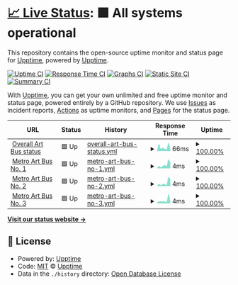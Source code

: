 # [📈 Live Status](https://upptime.github.io/upptime): <!--live status--> **🟩 All systems operational**

This repository contains the open-source uptime monitor and status page for [Upptime](https://upptime.js.org), powered by [Upptime](https://github.com/upptime/upptime).

[![Uptime CI](https://github.com/LACMTA/art-bus-uptime/workflows/Uptime%20CI/badge.svg)](https://github.com/LACMTA/art-bus-uptime/actions?query=workflow%3A%22Uptime+CI%22)
[![Response Time CI](https://github.com/LACMTA/art-bus-uptime/workflows/Response%20Time%20CI/badge.svg)](https://github.com/LACMTA/art-bus-uptime/actions?query=workflow%3A%22Response+Time+CI%22)
[![Graphs CI](https://github.com/LACMTA/art-bus-uptime/workflows/Graphs%20CI/badge.svg)](https://github.com/LACMTA/art-bus-uptime/actions?query=workflow%3A%22Graphs+CI%22)
[![Static Site CI](https://github.com/LACMTA/art-bus-uptime/workflows/Static%20Site%20CI/badge.svg)](https://github.com/LACMTA/art-bus-uptime/actions?query=workflow%3A%22Static+Site+CI%22)
[![Summary CI](https://github.com/LACMTA/art-bus-uptime/workflows/Summary%20CI/badge.svg)](https://github.com/LACMTA/art-bus-uptime/actions?query=workflow%3A%22Summary+CI%22)

With [Upptime](https://upptime.js.org), you can get your own unlimited and free uptime monitor and status page, powered entirely by a GitHub repository. We use [Issues](https://github.com/upptime/upptime/issues) as incident reports, [Actions](https://github.com/LACMTA/art-bus-uptime/actions) as uptime monitors, and [Pages](https://upptime.github.io/upptime) for the status page.

<!--start: status pages-->
<!-- This summary is generated by Upptime (https://github.com/upptime/upptime) -->
<!-- Do not edit this manually, your changes will be overwritten -->
<!-- prettier-ignore -->
| URL | Status | History | Response Time | Uptime |
| --- | ------ | ------- | ------------- | ------ |
| <img alt="" src="https://icons.duckduckgo.com/ip3/lacmta.github.io.ico" height="13"> [Overall Art Bus status](https://lacmta.github.io/metro-art-bus-tracker/status-data/) | 🟩 Up | [overall-art-bus-status.yml](https://github.com/LACMTA/art-bus-uptime/commits/HEAD/history/overall-art-bus-status.yml) | <details><summary><img alt="Response time graph" src="./graphs/overall-art-bus-status/response-time-week.png" height="20"> 66ms</summary><br><a href="https://LACMTA.github.io/art-bus-uptime/history/overall-art-bus-status"><img alt="Response time 99" src="https://img.shields.io/endpoint?url=https%3A%2F%2Fraw.githubusercontent.com%2FLACMTA%2Fart-bus-uptime%2FHEAD%2Fapi%2Foverall-art-bus-status%2Fresponse-time.json"></a><br><a href="https://LACMTA.github.io/art-bus-uptime/history/overall-art-bus-status"><img alt="24-hour response time 26" src="https://img.shields.io/endpoint?url=https%3A%2F%2Fraw.githubusercontent.com%2FLACMTA%2Fart-bus-uptime%2FHEAD%2Fapi%2Foverall-art-bus-status%2Fresponse-time-day.json"></a><br><a href="https://LACMTA.github.io/art-bus-uptime/history/overall-art-bus-status"><img alt="7-day response time 66" src="https://img.shields.io/endpoint?url=https%3A%2F%2Fraw.githubusercontent.com%2FLACMTA%2Fart-bus-uptime%2FHEAD%2Fapi%2Foverall-art-bus-status%2Fresponse-time-week.json"></a><br><a href="https://LACMTA.github.io/art-bus-uptime/history/overall-art-bus-status"><img alt="30-day response time 91" src="https://img.shields.io/endpoint?url=https%3A%2F%2Fraw.githubusercontent.com%2FLACMTA%2Fart-bus-uptime%2FHEAD%2Fapi%2Foverall-art-bus-status%2Fresponse-time-month.json"></a><br><a href="https://LACMTA.github.io/art-bus-uptime/history/overall-art-bus-status"><img alt="1-year response time 89" src="https://img.shields.io/endpoint?url=https%3A%2F%2Fraw.githubusercontent.com%2FLACMTA%2Fart-bus-uptime%2FHEAD%2Fapi%2Foverall-art-bus-status%2Fresponse-time-year.json"></a></details> | <details><summary><a href="https://LACMTA.github.io/art-bus-uptime/history/overall-art-bus-status">100.00%</a></summary><a href="https://LACMTA.github.io/art-bus-uptime/history/overall-art-bus-status"><img alt="All-time uptime 100.00%" src="https://img.shields.io/endpoint?url=https%3A%2F%2Fraw.githubusercontent.com%2FLACMTA%2Fart-bus-uptime%2FHEAD%2Fapi%2Foverall-art-bus-status%2Fuptime.json"></a><br><a href="https://LACMTA.github.io/art-bus-uptime/history/overall-art-bus-status"><img alt="24-hour uptime 100.00%" src="https://img.shields.io/endpoint?url=https%3A%2F%2Fraw.githubusercontent.com%2FLACMTA%2Fart-bus-uptime%2FHEAD%2Fapi%2Foverall-art-bus-status%2Fuptime-day.json"></a><br><a href="https://LACMTA.github.io/art-bus-uptime/history/overall-art-bus-status"><img alt="7-day uptime 100.00%" src="https://img.shields.io/endpoint?url=https%3A%2F%2Fraw.githubusercontent.com%2FLACMTA%2Fart-bus-uptime%2FHEAD%2Fapi%2Foverall-art-bus-status%2Fuptime-week.json"></a><br><a href="https://LACMTA.github.io/art-bus-uptime/history/overall-art-bus-status"><img alt="30-day uptime 100.00%" src="https://img.shields.io/endpoint?url=https%3A%2F%2Fraw.githubusercontent.com%2FLACMTA%2Fart-bus-uptime%2FHEAD%2Fapi%2Foverall-art-bus-status%2Fuptime-month.json"></a><br><a href="https://LACMTA.github.io/art-bus-uptime/history/overall-art-bus-status"><img alt="1-year uptime 100.00%" src="https://img.shields.io/endpoint?url=https%3A%2F%2Fraw.githubusercontent.com%2FLACMTA%2Fart-bus-uptime%2FHEAD%2Fapi%2Foverall-art-bus-status%2Fuptime-year.json"></a></details>
| <img alt="" src="https://icons.duckduckgo.com/ip3/lacmta.github.io.ico" height="13"> [Metro Art Bus No. 1](https://lacmta.github.io/metro-art-bus-tracker/status-data/) | 🟩 Up | [metro-art-bus-no-1.yml](https://github.com/LACMTA/art-bus-uptime/commits/HEAD/history/metro-art-bus-no-1.yml) | <details><summary><img alt="Response time graph" src="./graphs/metro-art-bus-no-1/response-time-week.png" height="20"> 4ms</summary><br><a href="https://LACMTA.github.io/art-bus-uptime/history/metro-art-bus-no-1"><img alt="Response time 8" src="https://img.shields.io/endpoint?url=https%3A%2F%2Fraw.githubusercontent.com%2FLACMTA%2Fart-bus-uptime%2FHEAD%2Fapi%2Fmetro-art-bus-no-1%2Fresponse-time.json"></a><br><a href="https://LACMTA.github.io/art-bus-uptime/history/metro-art-bus-no-1"><img alt="24-hour response time 6" src="https://img.shields.io/endpoint?url=https%3A%2F%2Fraw.githubusercontent.com%2FLACMTA%2Fart-bus-uptime%2FHEAD%2Fapi%2Fmetro-art-bus-no-1%2Fresponse-time-day.json"></a><br><a href="https://LACMTA.github.io/art-bus-uptime/history/metro-art-bus-no-1"><img alt="7-day response time 4" src="https://img.shields.io/endpoint?url=https%3A%2F%2Fraw.githubusercontent.com%2FLACMTA%2Fart-bus-uptime%2FHEAD%2Fapi%2Fmetro-art-bus-no-1%2Fresponse-time-week.json"></a><br><a href="https://LACMTA.github.io/art-bus-uptime/history/metro-art-bus-no-1"><img alt="30-day response time 7" src="https://img.shields.io/endpoint?url=https%3A%2F%2Fraw.githubusercontent.com%2FLACMTA%2Fart-bus-uptime%2FHEAD%2Fapi%2Fmetro-art-bus-no-1%2Fresponse-time-month.json"></a><br><a href="https://LACMTA.github.io/art-bus-uptime/history/metro-art-bus-no-1"><img alt="1-year response time 8" src="https://img.shields.io/endpoint?url=https%3A%2F%2Fraw.githubusercontent.com%2FLACMTA%2Fart-bus-uptime%2FHEAD%2Fapi%2Fmetro-art-bus-no-1%2Fresponse-time-year.json"></a></details> | <details><summary><a href="https://LACMTA.github.io/art-bus-uptime/history/metro-art-bus-no-1">100.00%</a></summary><a href="https://LACMTA.github.io/art-bus-uptime/history/metro-art-bus-no-1"><img alt="All-time uptime 100.00%" src="https://img.shields.io/endpoint?url=https%3A%2F%2Fraw.githubusercontent.com%2FLACMTA%2Fart-bus-uptime%2FHEAD%2Fapi%2Fmetro-art-bus-no-1%2Fuptime.json"></a><br><a href="https://LACMTA.github.io/art-bus-uptime/history/metro-art-bus-no-1"><img alt="24-hour uptime 100.00%" src="https://img.shields.io/endpoint?url=https%3A%2F%2Fraw.githubusercontent.com%2FLACMTA%2Fart-bus-uptime%2FHEAD%2Fapi%2Fmetro-art-bus-no-1%2Fuptime-day.json"></a><br><a href="https://LACMTA.github.io/art-bus-uptime/history/metro-art-bus-no-1"><img alt="7-day uptime 100.00%" src="https://img.shields.io/endpoint?url=https%3A%2F%2Fraw.githubusercontent.com%2FLACMTA%2Fart-bus-uptime%2FHEAD%2Fapi%2Fmetro-art-bus-no-1%2Fuptime-week.json"></a><br><a href="https://LACMTA.github.io/art-bus-uptime/history/metro-art-bus-no-1"><img alt="30-day uptime 100.00%" src="https://img.shields.io/endpoint?url=https%3A%2F%2Fraw.githubusercontent.com%2FLACMTA%2Fart-bus-uptime%2FHEAD%2Fapi%2Fmetro-art-bus-no-1%2Fuptime-month.json"></a><br><a href="https://LACMTA.github.io/art-bus-uptime/history/metro-art-bus-no-1"><img alt="1-year uptime 100.00%" src="https://img.shields.io/endpoint?url=https%3A%2F%2Fraw.githubusercontent.com%2FLACMTA%2Fart-bus-uptime%2FHEAD%2Fapi%2Fmetro-art-bus-no-1%2Fuptime-year.json"></a></details>
| <img alt="" src="https://icons.duckduckgo.com/ip3/lacmta.github.io.ico" height="13"> [Metro Art Bus No. 2](https://lacmta.github.io/metro-art-bus-tracker/status-data/) | 🟩 Up | [metro-art-bus-no-2.yml](https://github.com/LACMTA/art-bus-uptime/commits/HEAD/history/metro-art-bus-no-2.yml) | <details><summary><img alt="Response time graph" src="./graphs/metro-art-bus-no-2/response-time-week.png" height="20"> 4ms</summary><br><a href="https://LACMTA.github.io/art-bus-uptime/history/metro-art-bus-no-2"><img alt="Response time 9" src="https://img.shields.io/endpoint?url=https%3A%2F%2Fraw.githubusercontent.com%2FLACMTA%2Fart-bus-uptime%2FHEAD%2Fapi%2Fmetro-art-bus-no-2%2Fresponse-time.json"></a><br><a href="https://LACMTA.github.io/art-bus-uptime/history/metro-art-bus-no-2"><img alt="24-hour response time 8" src="https://img.shields.io/endpoint?url=https%3A%2F%2Fraw.githubusercontent.com%2FLACMTA%2Fart-bus-uptime%2FHEAD%2Fapi%2Fmetro-art-bus-no-2%2Fresponse-time-day.json"></a><br><a href="https://LACMTA.github.io/art-bus-uptime/history/metro-art-bus-no-2"><img alt="7-day response time 4" src="https://img.shields.io/endpoint?url=https%3A%2F%2Fraw.githubusercontent.com%2FLACMTA%2Fart-bus-uptime%2FHEAD%2Fapi%2Fmetro-art-bus-no-2%2Fresponse-time-week.json"></a><br><a href="https://LACMTA.github.io/art-bus-uptime/history/metro-art-bus-no-2"><img alt="30-day response time 6" src="https://img.shields.io/endpoint?url=https%3A%2F%2Fraw.githubusercontent.com%2FLACMTA%2Fart-bus-uptime%2FHEAD%2Fapi%2Fmetro-art-bus-no-2%2Fresponse-time-month.json"></a><br><a href="https://LACMTA.github.io/art-bus-uptime/history/metro-art-bus-no-2"><img alt="1-year response time 9" src="https://img.shields.io/endpoint?url=https%3A%2F%2Fraw.githubusercontent.com%2FLACMTA%2Fart-bus-uptime%2FHEAD%2Fapi%2Fmetro-art-bus-no-2%2Fresponse-time-year.json"></a></details> | <details><summary><a href="https://LACMTA.github.io/art-bus-uptime/history/metro-art-bus-no-2">100.00%</a></summary><a href="https://LACMTA.github.io/art-bus-uptime/history/metro-art-bus-no-2"><img alt="All-time uptime 100.00%" src="https://img.shields.io/endpoint?url=https%3A%2F%2Fraw.githubusercontent.com%2FLACMTA%2Fart-bus-uptime%2FHEAD%2Fapi%2Fmetro-art-bus-no-2%2Fuptime.json"></a><br><a href="https://LACMTA.github.io/art-bus-uptime/history/metro-art-bus-no-2"><img alt="24-hour uptime 100.00%" src="https://img.shields.io/endpoint?url=https%3A%2F%2Fraw.githubusercontent.com%2FLACMTA%2Fart-bus-uptime%2FHEAD%2Fapi%2Fmetro-art-bus-no-2%2Fuptime-day.json"></a><br><a href="https://LACMTA.github.io/art-bus-uptime/history/metro-art-bus-no-2"><img alt="7-day uptime 100.00%" src="https://img.shields.io/endpoint?url=https%3A%2F%2Fraw.githubusercontent.com%2FLACMTA%2Fart-bus-uptime%2FHEAD%2Fapi%2Fmetro-art-bus-no-2%2Fuptime-week.json"></a><br><a href="https://LACMTA.github.io/art-bus-uptime/history/metro-art-bus-no-2"><img alt="30-day uptime 100.00%" src="https://img.shields.io/endpoint?url=https%3A%2F%2Fraw.githubusercontent.com%2FLACMTA%2Fart-bus-uptime%2FHEAD%2Fapi%2Fmetro-art-bus-no-2%2Fuptime-month.json"></a><br><a href="https://LACMTA.github.io/art-bus-uptime/history/metro-art-bus-no-2"><img alt="1-year uptime 100.00%" src="https://img.shields.io/endpoint?url=https%3A%2F%2Fraw.githubusercontent.com%2FLACMTA%2Fart-bus-uptime%2FHEAD%2Fapi%2Fmetro-art-bus-no-2%2Fuptime-year.json"></a></details>
| <img alt="" src="https://icons.duckduckgo.com/ip3/lacmta.github.io.ico" height="13"> [Metro Art Bus No. 3](https://lacmta.github.io/metro-art-bus-tracker/status-data/) | 🟩 Up | [metro-art-bus-no-3.yml](https://github.com/LACMTA/art-bus-uptime/commits/HEAD/history/metro-art-bus-no-3.yml) | <details><summary><img alt="Response time graph" src="./graphs/metro-art-bus-no-3/response-time-week.png" height="20"> 4ms</summary><br><a href="https://LACMTA.github.io/art-bus-uptime/history/metro-art-bus-no-3"><img alt="Response time 8" src="https://img.shields.io/endpoint?url=https%3A%2F%2Fraw.githubusercontent.com%2FLACMTA%2Fart-bus-uptime%2FHEAD%2Fapi%2Fmetro-art-bus-no-3%2Fresponse-time.json"></a><br><a href="https://LACMTA.github.io/art-bus-uptime/history/metro-art-bus-no-3"><img alt="24-hour response time 2" src="https://img.shields.io/endpoint?url=https%3A%2F%2Fraw.githubusercontent.com%2FLACMTA%2Fart-bus-uptime%2FHEAD%2Fapi%2Fmetro-art-bus-no-3%2Fresponse-time-day.json"></a><br><a href="https://LACMTA.github.io/art-bus-uptime/history/metro-art-bus-no-3"><img alt="7-day response time 4" src="https://img.shields.io/endpoint?url=https%3A%2F%2Fraw.githubusercontent.com%2FLACMTA%2Fart-bus-uptime%2FHEAD%2Fapi%2Fmetro-art-bus-no-3%2Fresponse-time-week.json"></a><br><a href="https://LACMTA.github.io/art-bus-uptime/history/metro-art-bus-no-3"><img alt="30-day response time 6" src="https://img.shields.io/endpoint?url=https%3A%2F%2Fraw.githubusercontent.com%2FLACMTA%2Fart-bus-uptime%2FHEAD%2Fapi%2Fmetro-art-bus-no-3%2Fresponse-time-month.json"></a><br><a href="https://LACMTA.github.io/art-bus-uptime/history/metro-art-bus-no-3"><img alt="1-year response time 7" src="https://img.shields.io/endpoint?url=https%3A%2F%2Fraw.githubusercontent.com%2FLACMTA%2Fart-bus-uptime%2FHEAD%2Fapi%2Fmetro-art-bus-no-3%2Fresponse-time-year.json"></a></details> | <details><summary><a href="https://LACMTA.github.io/art-bus-uptime/history/metro-art-bus-no-3">100.00%</a></summary><a href="https://LACMTA.github.io/art-bus-uptime/history/metro-art-bus-no-3"><img alt="All-time uptime 100.00%" src="https://img.shields.io/endpoint?url=https%3A%2F%2Fraw.githubusercontent.com%2FLACMTA%2Fart-bus-uptime%2FHEAD%2Fapi%2Fmetro-art-bus-no-3%2Fuptime.json"></a><br><a href="https://LACMTA.github.io/art-bus-uptime/history/metro-art-bus-no-3"><img alt="24-hour uptime 100.00%" src="https://img.shields.io/endpoint?url=https%3A%2F%2Fraw.githubusercontent.com%2FLACMTA%2Fart-bus-uptime%2FHEAD%2Fapi%2Fmetro-art-bus-no-3%2Fuptime-day.json"></a><br><a href="https://LACMTA.github.io/art-bus-uptime/history/metro-art-bus-no-3"><img alt="7-day uptime 100.00%" src="https://img.shields.io/endpoint?url=https%3A%2F%2Fraw.githubusercontent.com%2FLACMTA%2Fart-bus-uptime%2FHEAD%2Fapi%2Fmetro-art-bus-no-3%2Fuptime-week.json"></a><br><a href="https://LACMTA.github.io/art-bus-uptime/history/metro-art-bus-no-3"><img alt="30-day uptime 100.00%" src="https://img.shields.io/endpoint?url=https%3A%2F%2Fraw.githubusercontent.com%2FLACMTA%2Fart-bus-uptime%2FHEAD%2Fapi%2Fmetro-art-bus-no-3%2Fuptime-month.json"></a><br><a href="https://LACMTA.github.io/art-bus-uptime/history/metro-art-bus-no-3"><img alt="1-year uptime 100.00%" src="https://img.shields.io/endpoint?url=https%3A%2F%2Fraw.githubusercontent.com%2FLACMTA%2Fart-bus-uptime%2FHEAD%2Fapi%2Fmetro-art-bus-no-3%2Fuptime-year.json"></a></details>

<!--end: status pages-->

[**Visit our status website →**](https://upptime.github.io/upptime)

## 📄 License

- Powered by: [Upptime](https://github.com/upptime/upptime)
- Code: [MIT](./LICENSE) © [Upptime](https://upptime.js.org)
- Data in the `./history` directory: [Open Database License](https://opendatacommons.org/licenses/odbl/1-0/)

